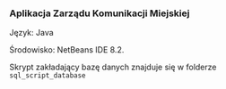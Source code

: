 ### Aplikacja Zarządu Komunikacji Miejskiej
Język: Java

Środowisko: NetBeans IDE 8.2.

Skrypt zakładający bazę danych znajduje się w folderze `sql_script_database`
